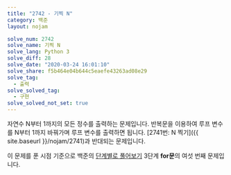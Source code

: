 ```yaml
---
title: "2742 - 기찍 N"
category: 백준
layout: nojam

solve_num: 2742
solve_name: 기찍 N
solve_lang: Python 3
solve_diff: 28
solve_date: "2020-03-24 16:01:10"
solve_share: f5b464e04b644c5eaefe43263ad08e29
solve_tag:
  - 출력
solve_solved_tag:
  - 구현
solve_solved_not_set: true
---
```


자연수 N부터 1까지의 모든 정수를 출력하는 문제입니다. 반복문을 이용하여 루프 변수를 N부터 1까지 바꿔가며 루프 변수를 출력하면 됩니다. [2741번: N 찍기]({{ site.baseurl }}/nojam/2741)과 반대되는 문제입니다.

이 문제를 푼 시점 기준으로 백준의 [단계별로 풀어보기](http://noj.am/p/s) 3단계 **for문**의 여섯 번째 문제입니다.
